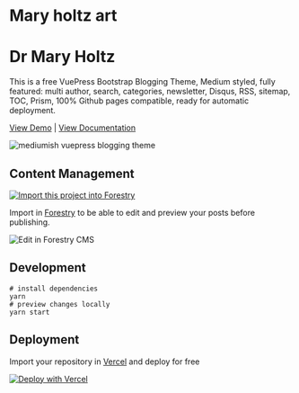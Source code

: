 
# Mary holtz art

# Dr Mary Holtz

This is a free VuePress Bootstrap Blogging Theme, Medium styled, fully featured: multi author, search, categories, newsletter, Disqus, RSS, sitemap, TOC, Prism, 100% Github pages compatible, ready for automatic deployment.

[View Demo](https://wowthemesnet.github.io/vuepress-theme-mediumish/) | [View Documentation](https://bootstrapstarter.com/bootstrap-templates/vuepress-theme-mediumish/)

![mediumish vuepress blogging theme](https://wowthemesnet.github.io/vuepress-theme-mediumish/assets/img/screenshot.jpg)

## Content Management

<a href="https://app.forestry.io/quick-start?repo=biomassives/maryholtz.art&engine=vuepress">
    <img alt="Import this project into Forestry" src="https://assets.forestry.io/import-to-forestryK.svg" />
</a>

Import in [Forestry](https://forestry.io) to be able to edit and preview your posts before publishing.

![Edit in Forestry CMS](docs/.vuepress/public/assets/img/forestry-cms-mediumsih.jpg)

## Development

```
# install dependencies
yarn 
# preview changes locally
yarn start
```

## Deployment

Import your repository in [Vercel](http://vercel.com) and deploy for free

[![Deploy with Vercel](https://vercel.com/button)](https://vercel.com/import/git)


